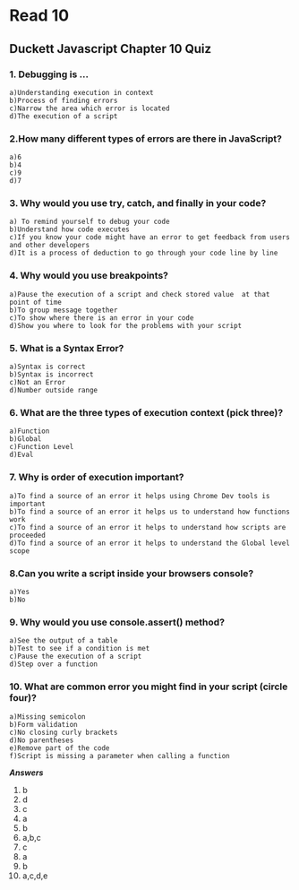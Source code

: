 # Read 10

## Duckett Javascript Chapter 10 Quiz 

### 1. Debugging is … 
~~~
a)Understanding execution in context
b)Process of finding errors 
c)Narrow the area which error is located 
d)The execution of a script 
~~~

### 2.How many different types of errors are there in JavaScript? 
~~~
a)6
b)4 
c)9
d)7
~~~

### 3. Why would you use try, catch, and finally in your code? 
~~~
a) To remind yourself to debug your code
b)Understand how code executes 
c)If you know your code might have an error to get feedback from users and other developers
d)It is a process of deduction to go through your code line by line 
~~~

### 4. Why would you use breakpoints?
~~~
a)Pause the execution of a script and check stored value  at that point of time  
b)To group message together 
c)To show where there is an error in your code 
d)Show you where to look for the problems with your script 
~~~ 

### 5. What is a Syntax Error?  
~~~
a)Syntax is correct
b)Syntax is incorrect 
c)Not an Error 
d)Number outside range
~~~

### 6. What are the three types of execution context (pick three)?
~~~
a)Function
b)Global 
c)Function Level
d)Eval 
~~~

### 7. Why is order of execution important?
~~~
a)To find a source of an error it helps using Chrome Dev tools is important
b)To find a source of an error it helps us to understand how functions work 
c)To find a source of an error it helps to understand how scripts are proceeded 
d)To find a source of an error it helps to understand the Global level scope 
~~~ 

### 8.Can you write a script inside your browsers console?
~~~
a)Yes
b)No 
~~~

### 9. Why would you use console.assert() method? 
~~~
a)See the output of a table 
b)Test to see if a condition is met
c)Pause the execution of a script 
d)Step over a function 
~~~ 

### 10. What are common error you might find in your script (circle four)? 
~~~
a)Missing semicolon
b)Form validation 
c)No closing curly brackets
d)No parentheses 
e)Remove part of the code 
f)Script is missing a parameter when calling a function
~~~ 

***Answers*** 
1. b
2. d 
3. c 
4. a 
5. b
6. a,b,c 
7. c 
8. a 
9. b 
10. a,c,d,e
